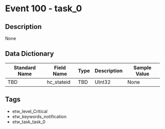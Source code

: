 # Event 100 - task_0

## Description
None

## Data Dictionary
|Standard Name|Field Name|Type|Description|Sample Value|
|---|---|---|---|---|
|TBD|hc_stateid|TBD|UInt32|None|None|

## Tags
* etw_level_Critical
* etw_keywords_notification
* etw_task_task_0